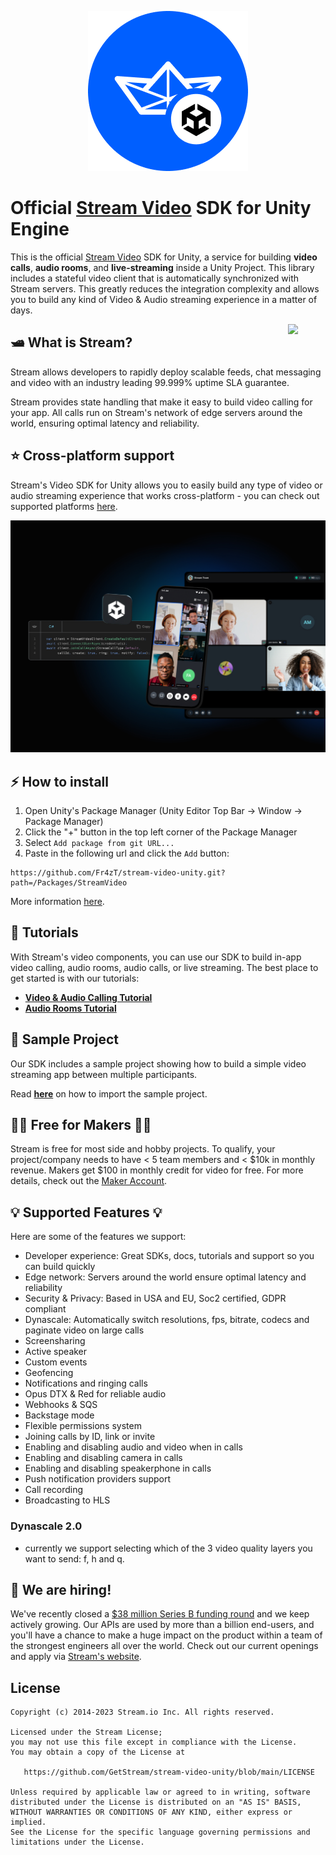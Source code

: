<p align="center">
  <img alt="Stream Video SDK for Unity" src="ReadmeAssets/stream_unity_logo.png"/>
</p>

# Official [Stream Video](https://getstream.io/video/docs/) SDK for Unity Engine

This is the official [Stream Video](https://getstream.io/video) SDK for Unity, a service for building **video calls**, **audio rooms**, and **live-streaming** inside a Unity Project. This library includes a stateful video client that is automatically synchronized with Stream servers.
This greatly reduces the integration complexity and allows you to build any kind of Video & Audio streaming experience in a matter of days.

<a href="https://getstream.io">
<img src="https://user-images.githubusercontent.com/24237865/138428440-b92e5fb7-89f8-41aa-96b1-71a5486c5849.png" align="right" width="12%"/>
</a>

## 🛥 What is Stream?

Stream allows developers to rapidly deploy scalable feeds, chat messaging and video with an industry leading 99.999% uptime SLA guarantee.

Stream provides state handling that make it easy to build video calling for your app. All calls run on Stream's network of edge servers around the world, ensuring optimal latency and reliability.

## &#11088; Cross-platform support

Stream's Video SDK for Unity allows you to easily build any type of video or audio streaming experience that works cross-platform - you can check out supported platforms [here](https://getstream.io/video/docs/unity/platforms/overview/).

<p align="center">
  <img alt="Cross-platform support" src="ReadmeAssets/stream_unity_cross_platform.jpg"/>
</p>

## &#9889; How to install

1. Open Unity's Package Manager (Unity Editor Top Bar -> Window -> Package Manager)
2. Click the "+" button in the top left corner of the Package Manager
3. Select `Add package from git URL...`
4. Paste in the following url and click the `Add` button:
```
https://github.com/Fr4zT/stream-video-unity.git?path=/Packages/StreamVideo
```

More information [here](https://getstream.io/video/docs/unity/basics/installation/).

## 📕 Tutorials

With Stream's video components, you can use our SDK to build in-app video calling, audio rooms, audio calls, or live streaming. The best place to get started is with our tutorials:

- **[Video & Audio Calling Tutorial](https://getstream.io/video/docs/unity/tutorials/video-calling/)**
- **[Audio Rooms Tutorial](https://getstream.io/video/docs/unity/tutorials/audio-room/)**

## 👔 Sample Project

Our SDK includes a sample project showing how to build a simple video streaming app between multiple participants.

Read **[here](https://getstream.io/video/docs/unity/basics/example-project/)** on how to import the sample project.

## 👩‍💻 Free for Makers 👨‍💻

Stream is free for most side and hobby projects. To qualify, your project/company needs to have < 5 team members and < $10k in monthly revenue. Makers get $100 in monthly credit for video for free.
For more details, check out the [Maker Account](https://getstream.io/maker-account?utm_source=Github&utm_medium=Github_Repo_Content_Ad&utm_content=Developer&utm_campaign=Github_Android_Video_SDK&utm_term=DevRelOss).

## 💡 Supported Features 💡

Here are some of the features we support:

* Developer experience: Great SDKs, docs, tutorials and support so you can build quickly
* Edge network: Servers around the world ensure optimal latency and reliability
* Security & Privacy: Based in USA and EU, Soc2 certified, GDPR compliant
* Dynascale: Automatically switch resolutions, fps, bitrate, codecs and paginate video on large calls
* Screensharing
* Active speaker
* Custom events
* Geofencing
* Notifications and ringing calls
* Opus DTX & Red for reliable audio
* Webhooks & SQS
* Backstage mode
* Flexible permissions system
* Joining calls by ID, link or invite
* Enabling and disabling audio and video when in calls
* Enabling and disabling camera in calls
* Enabling and disabling speakerphone in calls
* Push notification providers support
* Call recording
* Broadcasting to HLS

### Dynascale 2.0

- currently we support selecting which of the 3 video quality layers you want to send: f, h and q.

## 💼 We are hiring!

We've recently closed a [\$38 million Series B funding round](https://techcrunch.com/2021/03/04/stream-raises-38m-as-its-chat-and-activity-feed-apis-power-communications-for-1b-users/) and we keep actively growing.
Our APIs are used by more than a billion end-users, and you'll have a chance to make a huge impact on the product within a team of the strongest engineers all over the world.
Check out our current openings and apply via [Stream's website](https://getstream.io/team/#jobs).

## License

```
Copyright (c) 2014-2023 Stream.io Inc. All rights reserved.

Licensed under the Stream License;
you may not use this file except in compliance with the License.
You may obtain a copy of the License at

   https://github.com/GetStream/stream-video-unity/blob/main/LICENSE

Unless required by applicable law or agreed to in writing, software
distributed under the License is distributed on an "AS IS" BASIS,
WITHOUT WARRANTIES OR CONDITIONS OF ANY KIND, either express or implied.
See the License for the specific language governing permissions and
limitations under the License.
```
